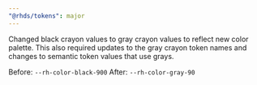 ```yaml
---
"@rhds/tokens": major
---
```


Changed black crayon values to gray crayon values to reflect new color palette. This also required updates to the gray crayon token names and changes to semantic token values that use grays.

Before: `--rh-color-black-900`
After: `--rh-color-gray-90`
